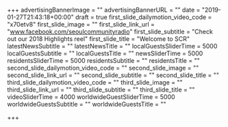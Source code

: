+++
advertisingBannerImage = ""
advertisingBannerURL = ""
date = "2019-01-27T21:43:18+00:00"
draft = true
first_slide_dailymotion_video_code = "x70etv8"
first_slide_image = ""
first_slide_link_url = "www.facebook.com/seoulcommunityradio"
first_slide_subtitle = "Check out our 2018 Highlights reel"
first_slide_title = "Welcome to SCR"
latestNewsSubtitle = ""
latestNewsTitle = ""
localGuestsSliderTime = 5000
localGuestsSubtitle = ""
localGuestsTitle = ""
newsSliderTime = 5000
residentsSliderTime = 5000
residentsSubtitle = ""
residentsTitle = ""
second_slide_dailymotion_video_code = ""
second_slide_image = ""
second_slide_link_url = ""
second_slide_subtitle = ""
second_slide_title = ""
third_slide_dailymotion_video_code = ""
third_slide_image = ""
third_slide_link_url = ""
third_slide_subtitle = ""
third_slide_title = ""
videoSliderTime = 4000
worldwideGuestSliderTime = 5000
worldwideGuestsSubtitle = ""
worldwideGuestsTitle = ""

+++
